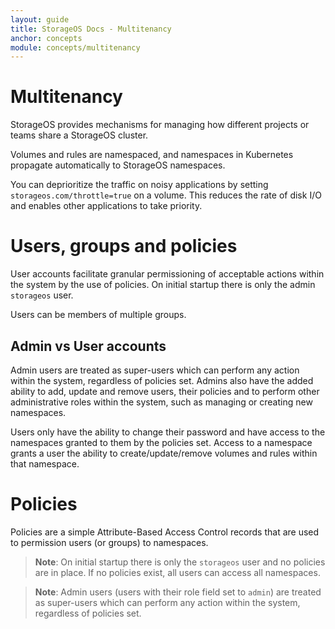 ```yaml
---
layout: guide
title: StorageOS Docs - Multitenancy
anchor: concepts
module: concepts/multitenancy
---
```


# Multitenancy

StorageOS provides mechanisms for managing how different projects or teams share
a StorageOS cluster.

Volumes and rules are namespaced, and namespaces in Kubernetes propagate
automatically to StorageOS namespaces.

You can deprioritize the traffic on noisy applications by setting
`storageos.com/throttle=true` on a volume. This reduces the rate of disk I/O and
enables other applications to take priority.

# Users, groups and policies

User accounts facilitate granular permissioning of acceptable actions within the
system by the use of policies. On initial startup there is only the admin
`storageos` user.

Users can be members of multiple groups.

## Admin vs User accounts

Admin users are treated as super-users which can perform any action within the
system, regardless of policies set. Admins also have the added ability to add,
update and remove users, their policies and to perform other administrative roles
within the system, such as managing or creating new namespaces.

Users only have the ability to change their password and have access to the
namespaces granted to them by the policies set. Access to a namespace grants a
user the ability to create/update/remove volumes and rules within that
namespace.

# Policies

Policies are a simple Attribute-Based Access Control records that are used to
permission users (or groups) to namespaces.

>**Note**: On initial startup there is only the `storageos` user and no policies
>are in place. If no policies exist, all users can access all namespaces.

>**Note**: Admin users (users with their role field set to `admin`) are treated
>as super-users which can perform any action within the system, regardless of
>policies set.
